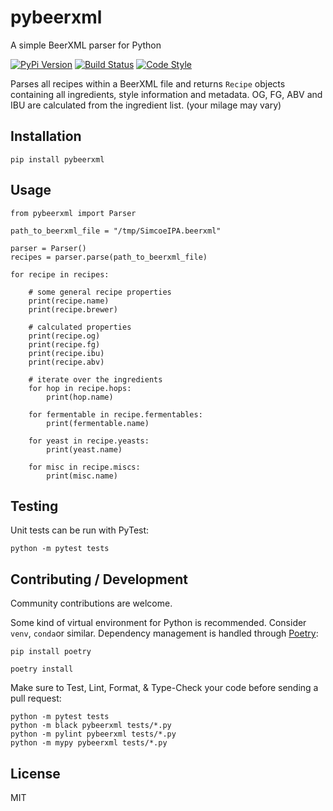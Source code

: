 # pybeerxml

A simple BeerXML parser for Python

[![PyPi Version](https://img.shields.io/pypi/v/pybeerxml.svg?style=flat-square)](https://pypi.python.org/pypi?:action=display&name=pybeerxml)
[![Build Status](https://img.shields.io/github/workflow/status/hotzenklotz/pybeerxml/Test%20and%20Lint/master)](https://github.com/hotzenklotz/pybeerxml/actions?query=branch%3Amaster+workflow%3A%22Test+and+Lint%22)
[![Code Style](https://img.shields.io/badge/code%20style-black-000000.svg)](https://github.com/psf/black)


Parses all recipes within a BeerXML file and returns `Recipe` objects containing all ingredients,
style information and metadata. OG, FG, ABV and IBU are calculated from the ingredient list. (your
milage may vary)

## Installation

```
pip install pybeerxml
```

## Usage

```
from pybeerxml import Parser

path_to_beerxml_file = "/tmp/SimcoeIPA.beerxml"

parser = Parser()
recipes = parser.parse(path_to_beerxml_file)

for recipe in recipes:

    # some general recipe properties
    print(recipe.name)
    print(recipe.brewer)

    # calculated properties
    print(recipe.og)
    print(recipe.fg)
    print(recipe.ibu)
    print(recipe.abv)

    # iterate over the ingredients
    for hop in recipe.hops:
        print(hop.name)

    for fermentable in recipe.fermentables:
        print(fermentable.name)

    for yeast in recipe.yeasts:
        print(yeast.name)
        
    for misc in recipe.miscs:
        print(misc.name)
```

## Testing

Unit tests can be run with PyTest:

```
python -m pytest tests
```

## Contributing / Development
Community contributions are welcome.

Some kind of virtual environment for Python is recommended. Consider `venv`, `conda`or similar. Dependency management is handled through [Poetry](https://python-poetry.org/):

```
pip install poetry

poetry install
```

Make sure to Test, Lint, Format, & Type-Check your code before sending a pull request:
```
python -m pytest tests
python -m black pybeerxml tests/*.py
python -m pylint pybeerxml tests/*.py
python -m mypy pybeerxml tests/*.py
```

## License

MIT
